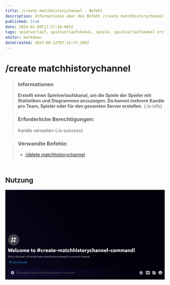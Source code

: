 ```yaml
---
title: /create matchhistorychannel - Befehl
description: Informationen über den Befehl /create matchhistorychannel
published: true
date: 2024-01-09T17:27:10.687Z
tags: spielverlauf, spielverlaufskanal, spiele, spielverlaufskanal erstellen, create matchhistorychannel
editor: markdown
dateCreated: 2023-08-22T07:15:57.585Z
---
```


# /create matchhistorychannel

>### Informationen
>**Erstellt einen Spielverlaufskanal, um die Spiele der Spieler mit Statistiken und Diagrammen anzuzeigen. Du kannst mehrere Kanäle pro Team, Spieler oder für den gesamten Server erstellen.**
>{.is-info}

>### Erforderliche Berechtigungen:
>Kanäle verwalten
>{.is-success}

>### Verwandte Befehle:
>-   [/delete matchhistorychannel](/de/commands/delete/matchhistorychannel)

<br>

## Nutzung

![](/new_create_matchhistorychannel.gif)